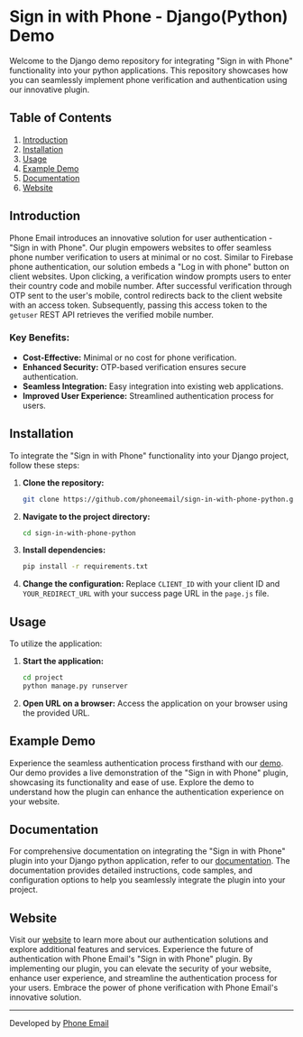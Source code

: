 # Sign in with Phone - Django(Python) Demo

Welcome to the Django demo repository for integrating "Sign in with Phone" functionality into your python applications. This repository showcases how you can seamlessly implement phone verification and authentication using our innovative plugin.

## Table of Contents
1. [Introduction](#introduction)
2. [Installation](#installation)
3. [Usage](#usage)
4. [Example Demo](#example-demo)
5. [Documentation](#documentation)
6. [Website](#website)

## Introduction

Phone Email introduces an innovative solution for user authentication - "Sign in with Phone". Our plugin empowers websites to offer seamless phone number verification to users at minimal or no cost. Similar to Firebase phone authentication, our solution embeds a "Log in with phone" button on client websites. Upon clicking, a verification window prompts users to enter their country code and mobile number. After successful verification through OTP sent to the user's mobile, control redirects back to the client website with an access token. Subsequently, passing this access token to the `getuser` REST API retrieves the verified mobile number.

### Key Benefits:
- **Cost-Effective:** Minimal or no cost for phone verification.
- **Enhanced Security:** OTP-based verification ensures secure authentication.
- **Seamless Integration:** Easy integration into existing web applications.
- **Improved User Experience:** Streamlined authentication process for users.

## Installation

To integrate the "Sign in with Phone" functionality into your Django project, follow these steps:

1. **Clone the repository:**

    ```bash
    git clone https://github.com/phoneemail/sign-in-with-phone-python.git
    ```


2. **Navigate to the project directory:**

    ```bash
    cd sign-in-with-phone-python
    ```


3. **Install dependencies:**

    ```bash
    pip install -r requirements.txt
    ```

4. **Change the configuration:**
Replace `CLIENT_ID` with your client ID and `YOUR_REDIRECT_URL` with your success page URL in the `page.js` file.

## Usage

To utilize the application:

1. **Start the application:**

    ```bash
    cd project
    python manage.py runserver
    ```

2. **Open URL on a browser:**
Access the application on your browser using the provided URL.

## Example Demo

Experience the seamless authentication process firsthand with our [demo](https://www.phone.email/demo-login). Our demo provides a live demonstration of the "Sign in with Phone" plugin, showcasing its functionality and ease of use. Explore the demo to understand how the plugin can enhance the authentication experience on your website. 

## Documentation

For comprehensive documentation on integrating the "Sign in with Phone" plugin into your Django python application, refer to our [documentation](https://www.phone.email/docs#python). The documentation provides detailed instructions, code samples, and configuration options to help you seamlessly integrate the plugin into your project. 

## Website

Visit our [website](https://www.phone.email) to learn more about our authentication solutions and explore additional features and services. Experience the future of authentication with Phone Email's "Sign in with Phone" plugin.
By implementing our plugin, you can elevate the security of your website, enhance user experience, and streamline the authentication process for your users. Embrace the power of phone verification with Phone Email's innovative solution.


---
Developed by [Phone Email](https://www.phone.email)



